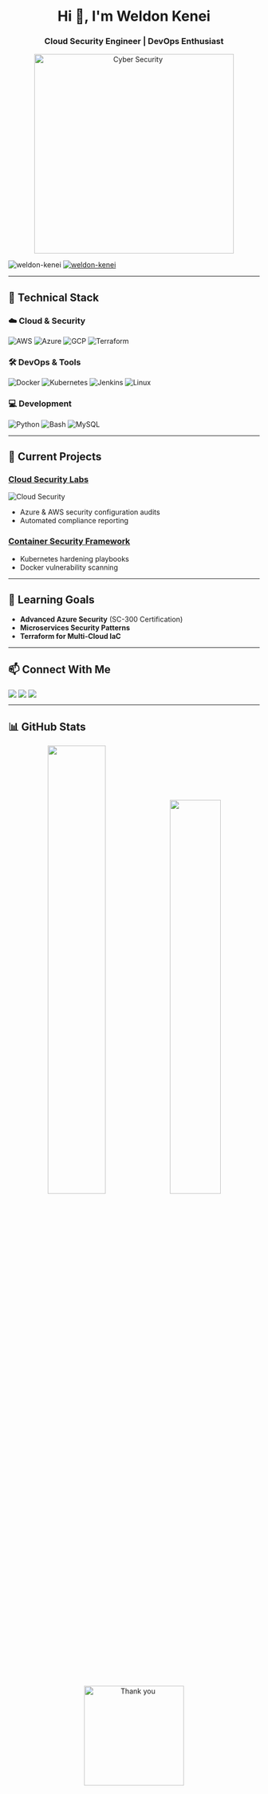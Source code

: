 <h1 align="center">Hi 👋, I'm Weldon Kenei</h1>
<h3 align="center">Cloud Security Engineer | DevOps Enthusiast</h3>

<p align="center">
  <img src="https://media.giphy.com/media/qgQUggAC3Pfv687qPC/giphy.gif" alt="Cyber Security" width="400">
</p>

<p align="left"> 
  <img src="https://komarev.com/ghpvc/?username=weldon-kenei&label=Profile%20views&color=0e75b6&style=flat" alt="weldon-kenei" /> 
  <a href="https://github.com/ryo-ma/github-profile-trophy"><img src="https://github-profile-trophy.vercel.app/?username=weldon-kenei&margin-w=5" alt="weldon-kenei" /></a>
</p>

---

## 🔧 Technical Stack

### ☁️ **Cloud & Security**
![AWS](https://img.shields.io/badge/AWS-232F3E?style=for-the-badge&logo=amazon-aws&logoColor=white)
![Azure](https://img.shields.io/badge/Azure-0089D6?style=for-the-badge&logo=microsoft-azure&logoColor=white)
![GCP](https://img.shields.io/badge/GCP-4285F4?style=for-the-badge&logo=google-cloud&logoColor=white)
![Terraform](https://img.shields.io/badge/Terraform-7B42BC?style=for-the-badge&logo=terraform&logoColor=white)

### 🛠️ **DevOps & Tools**
![Docker](https://img.shields.io/badge/Docker-2496ED?style=for-the-badge&logo=docker&logoColor=white)
![Kubernetes](https://img.shields.io/badge/Kubernetes-326CE5?style=for-the-badge&logo=kubernetes&logoColor=white)
![Jenkins](https://img.shields.io/badge/Jenkins-D24939?style=for-the-badge&logo=jenkins&logoColor=white)
![Linux](https://img.shields.io/badge/Linux-FCC624?style=for-the-badge&logo=linux&logoColor=black)

### 💻 **Development**
![Python](https://img.shields.io/badge/Python-3776AB?style=for-the-badge&logo=python&logoColor=white)
![Bash](https://img.shields.io/badge/Bash-4EAA25?style=for-the-badge&logo=gnu-bash&logoColor=white)
![MySQL](https://img.shields.io/badge/MySQL-4479A1?style=for-the-badge&logo=mysql&logoColor=white)

---

## 🚀 Current Projects

### [Cloud Security Labs](https://github.com/weldon-kenei/SC-900-AZ-500-Reports)
![Cloud Security](https://media.giphy.com/media/j3p3jJb6m6QdY8J7x6/giphy.gif)  
- Azure & AWS security configuration audits  
- Automated compliance reporting  

### [Container Security Framework](https://github.com/weldon-kenei/container-security)
- Kubernetes hardening playbooks  
- Docker vulnerability scanning  

---

## 🌱 Learning Goals
- **Advanced Azure Security** (SC-300 Certification)  
- **Microservices Security Patterns**  
- **Terraform for Multi-Cloud IaC**  

---

## 📫 Connect With Me
<p align="left">
  <a href="https://linkedin.com/in/weldon-kenei" target="blank"><img align="center" src="https://img.shields.io/badge/LinkedIn-0A66C2?style=for-the-badge&logo=linkedin&logoColor=white" /></a>
  <a href="mailto:weldonkenei30@gmail.com"><img align="center" src="https://img.shields.io/badge/Email-D14836?style=for-the-badge&logo=gmail&logoColor=white" /></a>
  <a href="weldon-kenei.onrender.com/blogs" target="blank"><img align="center" src="https://img.shields.io/badge/Blog-FF5722?style=for-the-badge&logo=blogger&logoColor=white" /></a>
</p>

---

## 📊 GitHub Stats
<p align="center">
  <img src="https://github-readme-stats.vercel.app/api?username=weldon-kenei&show_icons=true&theme=radical" width="48%">
  <img src="https://github-readme-stats.vercel.app/api/top-langs/?username=weldon-kenei&layout=compact&theme=radical" width="45%">
</p>

<p align="center">
  <img src="https://media.giphy.com/media/ZVik7pBtu9dNS/giphy.gif" alt="Thank you" width="200">
</p>

